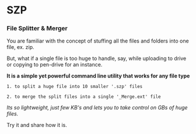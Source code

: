 # SZP
### File Splitter &amp; Merger

You are familiar with the concept of stuffing all the files and folders into one file, ex. zip.

But, what if a single file is too huge to handle, say, while uploading to drive or copying to pen-drive for an instance.



**It is a simple yet powerful command line utility that works for any file type**

    1. to split a huge file into 10 smaller '.szp' files

    2. to merge the split files into a single '_Merge.ext' file


*Its so lightweight, just few KB's and lets you to take control on GBs of huge files.*

Try it and share how it is.
